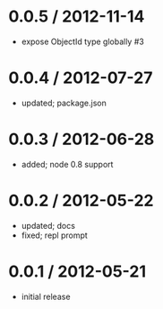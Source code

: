 
0.0.5 / 2012-11-14
==================

  * expose ObjectId type globally #3

0.0.4 / 2012-07-27
===================

  * updated; package.json

0.0.3 / 2012-06-28
===================

  * added; node 0.8 support

0.0.2 / 2012-05-22
===================

  * updated; docs
  * fixed; repl prompt

0.0.1 / 2012-05-21
===================

  * initial release
